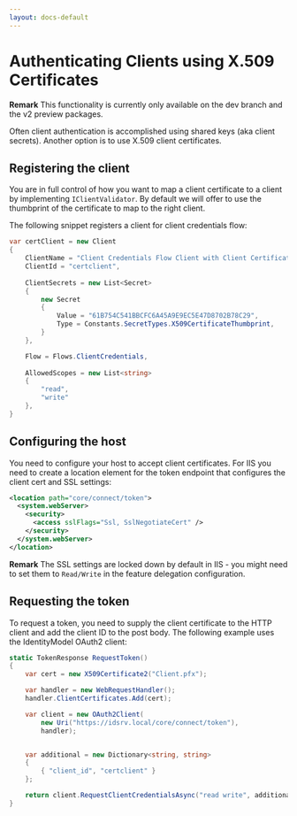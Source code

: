 ```yaml
---
layout: docs-default
---
```


# Authenticating Clients using X.509 Certificates

**Remark** This functionality is currently only available on the dev branch and the v2 preview packages.

Often client authentication is accomplished using shared keys (aka client secrets). Another option is to use X.509
client certificates.

## Registering the client
You are in full control of how you want to map a client certificate to a client by implementing `IClientValidator`.
By default we will offer to use the thumbprint of the certificate to map to the right client.

The following snippet registers a client for client credentials flow:

```csharp
var certClient = new Client
{
    ClientName = "Client Credentials Flow Client with Client Certificate",                   
    ClientId = "certclient",
    
    ClientSecrets = new List<Secret>
    { 
        new Secret
        {
            Value = "61B754C541BBCFC6A45A9E9EC5E47D8702B78C29",
            Type = Constants.SecretTypes.X509CertificateThumbprint,
        }
    },

    Flow = Flows.ClientCredentials,
                    
    AllowedScopes = new List<string> 
    {
        "read", 
        "write"
    },
}
```

## Configuring the host

You need to configure your host to accept client certificates. For IIS you need to create a location element for the token
endpoint that configures the client cert and SSL settings:

```xml
<location path="core/connect/token">
  <system.webServer>
    <security>
      <access sslFlags="Ssl, SslNegotiateCert" />
    </security>
  </system.webServer>
</location>
```

**Remark** The SSL settings are locked down by default in IIS - you might need to set them to `Read/Write` in the feature
delegation configuration.

## Requesting the token

To request a token, you need to supply the client certificate to the HTTP client and add the client ID to the post body.
The following example uses the IdentityModel OAuth2 client:

```csharp
static TokenResponse RequestToken()
{
    var cert = new X509Certificate2("Client.pfx");

    var handler = new WebRequestHandler();
    handler.ClientCertificates.Add(cert);

    var client = new OAuth2Client(
        new Uri("https://idsrv.local/core/connect/token"),
        handler);


    var additional = new Dictionary<string, string>
    {
        { "client_id", "certclient" }
    };

    return client.RequestClientCredentialsAsync("read write", additional).Result;
}
```
